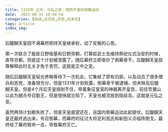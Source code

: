 ```yaml
---
title: 1325年 正中、元弘之变：锲而不舍的倒幕运动
date:  2023-08-31 10:49:56
categories: [阅读,全历史,历史,日本史]
tags: article
index_img: 
---
```


后醍醐天皇因不满幕府把持天皇继承权，动了反叛的心思。

第一次联合了能臣日野俊基和日野资朝，打算趁武士去维持祭祀仪式治安的时候，直导京都。但是这个计划被泄露了，随后幕府立即查抄了倒幕骨干，后醍醐天皇屈尊解释此时无关才免于责罚，这就是正中之变。

随后后醍醐天皇韬光养晦等待下一次机会，它集结了原有旧部，以及动员了很多僧兵和恶党，准备很充分，但是1331年计划败露，倒幕骨干被逮捕，但未殃及后醍醐天皇。但是4个月后天皇按耐不住，带着象征皇室的神器离开皇宫，前往笠置山以此为据点号召勤王，但是很快就沦陷了，天皇也被流放到隐歧岛，这就是元弘之变。

虽然两场计划都失败了，但是天皇威望还在，且国内倒幕运动此起彼伏。后醍醐天皇还最终逃出来，号召倒幕，而幕府的征讨大将足利高氏和新田义贞临阵倒戈，最终给了幕府致命一击，导致幕府灭亡。